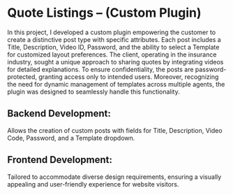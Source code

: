 # Quote Listings – (Custom Plugin)

In this project, I developed a custom plugin empowering the customer to create a distinctive post type with specific attributes. Each post includes a Title, Description, Video ID, Password, and the ability to select a Template for customized layout preferences.
The client, operating in the insurance industry, sought a unique approach to sharing quotes by integrating videos for detailed explanations. To ensure confidentiality, the posts are password-protected, granting access only to intended users.
Moreover, recognizing the need for dynamic management of templates across multiple agents, the plugin was designed to seamlessly handle this functionality.


## Backend Development:

Allows the creation of custom posts with fields for Title, Description, Video Code, Password, and a Template dropdown.

## Frontend Development:

Tailored to accommodate diverse design requirements, ensuring a visually appealing and user-friendly experience for website visitors.